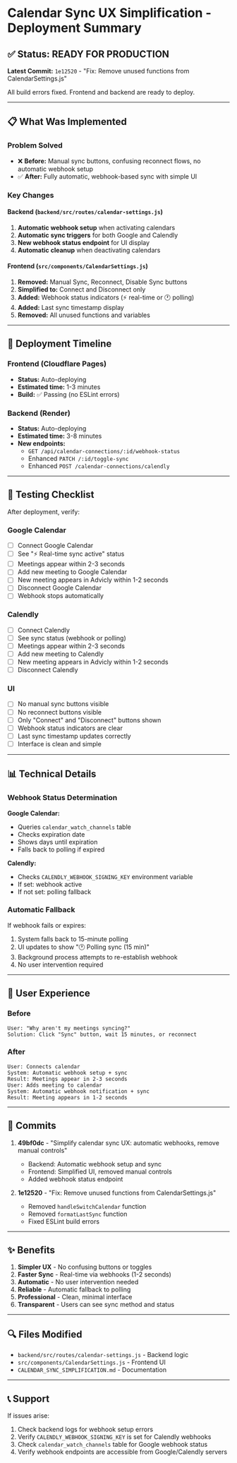 # Calendar Sync UX Simplification - Deployment Summary

## ✅ Status: READY FOR PRODUCTION

**Latest Commit:** `1e12520` - "Fix: Remove unused functions from CalendarSettings.js"

All build errors fixed. Frontend and backend are ready to deploy.

---

## 📋 What Was Implemented

### Problem Solved
- ❌ **Before:** Manual sync buttons, confusing reconnect flows, no automatic webhook setup
- ✅ **After:** Fully automatic, webhook-based sync with simple UI

### Key Changes

#### Backend (`backend/src/routes/calendar-settings.js`)
1. **Automatic webhook setup** when activating calendars
2. **Automatic sync triggers** for both Google and Calendly
3. **New webhook status endpoint** for UI display
4. **Automatic cleanup** when deactivating calendars

#### Frontend (`src/components/CalendarSettings.js`)
1. **Removed:** Manual Sync, Reconnect, Disable Sync buttons
2. **Simplified to:** Connect and Disconnect only
3. **Added:** Webhook status indicators (⚡ real-time or 🕐 polling)
4. **Added:** Last sync timestamp display
5. **Removed:** All unused functions and variables

---

## 🚀 Deployment Timeline

### Frontend (Cloudflare Pages)
- **Status:** Auto-deploying
- **Estimated time:** 1-3 minutes
- **Build:** ✅ Passing (no ESLint errors)

### Backend (Render)
- **Status:** Auto-deploying
- **Estimated time:** 3-8 minutes
- **New endpoints:** 
  - `GET /api/calendar-connections/:id/webhook-status`
  - Enhanced `PATCH /:id/toggle-sync`
  - Enhanced `POST /calendar-connections/calendly`

---

## 🧪 Testing Checklist

After deployment, verify:

### Google Calendar
- [ ] Connect Google Calendar
- [ ] See "⚡ Real-time sync active" status
- [ ] Meetings appear within 2-3 seconds
- [ ] Add new meeting to Google Calendar
- [ ] New meeting appears in Advicly within 1-2 seconds
- [ ] Disconnect Google Calendar
- [ ] Webhook stops automatically

### Calendly
- [ ] Connect Calendly
- [ ] See sync status (webhook or polling)
- [ ] Meetings appear within 2-3 seconds
- [ ] Add new meeting to Calendly
- [ ] New meeting appears in Advicly within 1-2 seconds
- [ ] Disconnect Calendly

### UI
- [ ] No manual sync buttons visible
- [ ] No reconnect buttons visible
- [ ] Only "Connect" and "Disconnect" buttons shown
- [ ] Webhook status indicators are clear
- [ ] Last sync timestamp updates correctly
- [ ] Interface is clean and simple

---

## 📊 Technical Details

### Webhook Status Determination

**Google Calendar:**
- Queries `calendar_watch_channels` table
- Checks expiration date
- Shows days until expiration
- Falls back to polling if expired

**Calendly:**
- Checks `CALENDLY_WEBHOOK_SIGNING_KEY` environment variable
- If set: webhook active
- If not set: polling fallback

### Automatic Fallback
If webhook fails or expires:
1. System falls back to 15-minute polling
2. UI updates to show "🕐 Polling sync (15 min)"
3. Background process attempts to re-establish webhook
4. No user intervention required

---

## 🎯 User Experience

### Before
```
User: "Why aren't my meetings syncing?"
Solution: Click "Sync" button, wait 15 minutes, or reconnect
```

### After
```
User: Connects calendar
System: Automatic webhook setup + sync
Result: Meetings appear in 2-3 seconds
User: Adds meeting to calendar
System: Automatic webhook notification + sync
Result: Meeting appears in 1-2 seconds
```

---

## 📝 Commits

1. **49bf0dc** - "Simplify calendar sync UX: automatic webhooks, remove manual controls"
   - Backend: Automatic webhook setup and sync
   - Frontend: Simplified UI, removed manual controls
   - Added webhook status endpoint

2. **1e12520** - "Fix: Remove unused functions from CalendarSettings.js"
   - Removed `handleSwitchCalendar` function
   - Removed `formatLastSync` function
   - Fixed ESLint build errors

---

## ✨ Benefits

1. **Simpler UX** - No confusing buttons or toggles
2. **Faster Sync** - Real-time via webhooks (1-2 seconds)
3. **Automatic** - No user intervention needed
4. **Reliable** - Automatic fallback to polling
5. **Professional** - Clean, minimal interface
6. **Transparent** - Users can see sync method and status

---

## 🔍 Files Modified

- `backend/src/routes/calendar-settings.js` - Backend logic
- `src/components/CalendarSettings.js` - Frontend UI
- `CALENDAR_SYNC_SIMPLIFICATION.md` - Documentation

---

## 📞 Support

If issues arise:
1. Check backend logs for webhook setup errors
2. Verify `CALENDLY_WEBHOOK_SIGNING_KEY` is set for Calendly webhooks
3. Check `calendar_watch_channels` table for Google webhook status
4. Verify webhook endpoints are accessible from Google/Calendly servers

